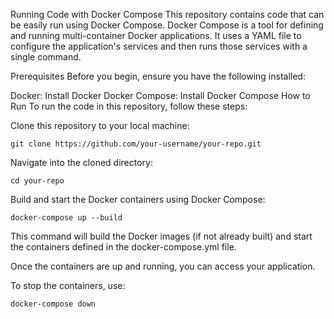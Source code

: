 Running Code with Docker Compose
This repository contains code that can be easily run using Docker Compose. Docker Compose is a tool for defining and running multi-container Docker applications. It uses a YAML file to configure the application's services and then runs those services with a single command.

Prerequisites
Before you begin, ensure you have the following installed:

Docker: Install Docker
Docker Compose: Install Docker Compose
How to Run
To run the code in this repository, follow these steps:

Clone this repository to your local machine:
```
git clone https://github.com/your-username/your-repo.git
```
Navigate into the cloned directory:
```
cd your-repo
```
Build and start the Docker containers using Docker Compose:
```
docker-compose up --build
```
This command will build the Docker images (if not already built) and start the containers defined in the docker-compose.yml file.

Once the containers are up and running, you can access your application.

To stop the containers, use:
```
docker-compose down
```
